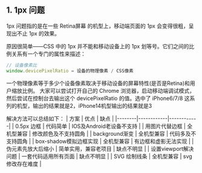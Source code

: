 ## 1. 1px 问题
1px 问题指的是在一些 Retina屏幕 的机型上，移动端页面的 1px 会变得很粗，呈现出不止 1px 的效果。

原因很简单——CSS 中的 1px 并不能和移动设备上的 1px 划等号。它们之间的比例关系有一个专门的属性来描述：
```js
// 设备像素比
window.devicePixelRatio = 设备的物理像素 / CSS像素
```
一个物理像素等于多少个设备像素取决于移动设备的屏幕特性(是否是Retina)和用户缩放比例。
大家可以尝试打开自己的 Chrome 浏览器，启动移动端调试模式，然后尝试在控制台去输出这个 devicePixelRatio 的值。选中了 iPhone6/7/8 这系列的机型，输出的结果就是2，iPhone14机型输出的结果就是3

解决方法可以总结如下：
| 方案   | 优点       | 缺点       |
|--------|------------|------------|
| 0.5px 边框 | 代码简单    | IOS及Android老设备不支持    |
| 用图片代替边框 | 全机型兼容    | 修改颜色及不支持圆角    |
| background渐变 | 全机型兼容    | 代码多及不支持圆角    |
| box-shadow模拟边框实现 | 全机型兼容    | 有边框和虚影无法实现    |
| 伪元素先放大后缩小 | 简单实用，兼容老项目    | 缺点不明显    |
| 设置viewport解决问题 | 一套代码适用所有页面	    | 缺点不明显    |
| SVG 绘制线条 | 全机型兼容    | svg修改存在难度    |
